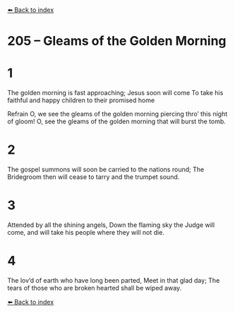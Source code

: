 [⬅️ Back to index](../README.md)

# 205 – Gleams of the Golden Morning


# 1
The golden morning is fast approaching;
Jesus soon will come
To take his faithful and happy children
to their promised home

Refrain
O, we see the gleams of the golden morning
piercing thro’ this night of gloom!
O, see the gleams of the golden morning
that will burst the tomb.

# 2
The gospel summons will soon be carried
to the nations round;
The Bridegroom then will cease to tarry
and the trumpet sound.

# 3
Attended by all the shining angels,
Down the flaming sky
the Judge will come, and will take his people
where they will not die.

# 4
The lov’d of earth who have long been parted,
Meet in that glad day;
The tears of those who are broken hearted
shall be wiped away.

[⬅️ Back to index](../README.md)
